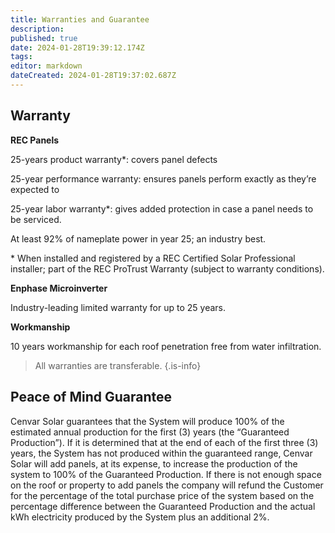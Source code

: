 ```yaml
---
title: Warranties and Guarantee
description: 
published: true
date: 2024-01-28T19:39:12.174Z
tags: 
editor: markdown
dateCreated: 2024-01-28T19:37:02.687Z
---
```


## **Warranty**

**REC Panels**

25-years product warranty\*: covers panel defects

25-year performance warranty: ensures panels perform exactly as they’re expected to

25-year labor warranty\*: gives added protection in case a panel needs to be serviced.

At least 92% of nameplate power in year 25; an industry best.

\* When installed and registered by a REC Certified Solar Professional installer; part of the REC ProTrust Warranty (subject to warranty conditions).

**Enphase Microinverter**

Industry-leading limited warranty for up to 25 years.

**Workmanship**

10 years workmanship for each roof penetration free from water infiltration.

> All warranties are transferable.
{.is-info}


## **Peace of Mind Guarantee**

Cenvar Solar guarantees that the System will produce 100% of the estimated annual production for the first (3) years (the “Guaranteed Production”). If it is determined that at the end of each of the first three (3) years, the System has not produced within the guaranteed range, Cenvar Solar will add panels, at its expense, to increase the production of the system to 100% of the Guaranteed Production. If there is not enough space on the roof or property to add panels the company will refund the Customer for the percentage of the total purchase price of the system based on the percentage difference between the Guaranteed Production and the actual kWh electricity produced by the System plus an additional 2%.